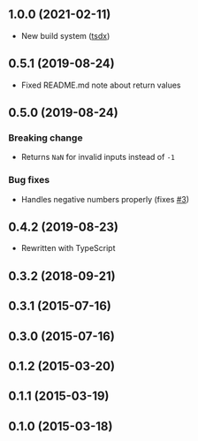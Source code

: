 ## 1.0.0 (2021-02-11)

- New build system ([tsdx](https://tsdx.io/))

## 0.5.1 (2019-08-24)

- Fixed README.md note about return values

## 0.5.0 (2019-08-24)

### Breaking change

- Returns `NaN` for invalid inputs instead of `-1`

### Bug fixes

- Handles negative numbers properly (fixes [#3](https://github.com/jakeboone02/numeric-quantity/issues/3))

## 0.4.2 (2019-08-23)

- Rewritten with TypeScript

## 0.3.2 (2018-09-21)

## 0.3.1 (2015-07-16)

## 0.3.0 (2015-07-16)

## 0.1.2 (2015-03-20)

## 0.1.1 (2015-03-19)

## 0.1.0 (2015-03-18)
